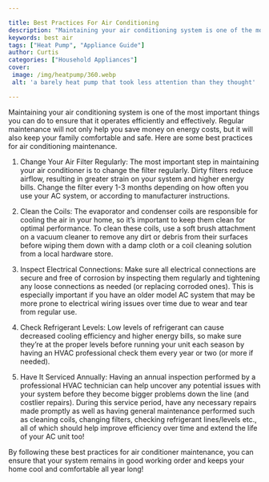 ```yaml
---

title: Best Practices For Air Conditioning
description: "Maintaining your air conditioning system is one of the most important things you can do to ensure that it operates efficiently and...get the full scoop"
keywords: best air
tags: ["Heat Pump", "Appliance Guide"]
author: Curtis
categories: ["Household Appliances"]
cover: 
 image: /img/heatpump/360.webp
 alt: 'a barely heat pump that took less attention than they thought'

---
```


Maintaining your air conditioning system is one of the most important things you can do to ensure that it operates efficiently and effectively. Regular maintenance will not only help you save money on energy costs, but it will also keep your family comfortable and safe. Here are some best practices for air conditioning maintenance. 

1. Change Your Air Filter Regularly: The most important step in maintaining your air conditioner is to change the filter regularly. Dirty filters reduce airflow, resulting in greater strain on your system and higher energy bills. Change the filter every 1-3 months depending on how often you use your AC system, or according to manufacturer instructions. 

2. Clean the Coils: The evaporator and condenser coils are responsible for cooling the air in your home, so it’s important to keep them clean for optimal performance. To clean these coils, use a soft brush attachment on a vacuum cleaner to remove any dirt or debris from their surfaces before wiping them down with a damp cloth or a coil cleaning solution from a local hardware store. 

3. Inspect Electrical Connections: Make sure all electrical connections are secure and free of corrosion by inspecting them regularly and tightening any loose connections as needed (or replacing corroded ones). This is especially important if you have an older model AC system that may be more prone to electrical wiring issues over time due to wear and tear from regular use. 

4. Check Refrigerant Levels: Low levels of refrigerant can cause decreased cooling efficiency and higher energy bills, so make sure they’re at the proper levels before running your unit each season by having an HVAC professional check them every year or two (or more if needed). 

5. Have It Serviced Annually: Having an annual inspection performed by a professional HVAC technician can help uncover any potential issues with your system before they become bigger problems down the line (and costlier repairs). During this service period, have any necessary repairs made promptly as well as having general maintenance performed such as cleaning coils, changing filters, checking refrigerant lines/levels etc., all of which should help improve efficiency over time and extend the life of your AC unit too! 

By following these best practices for air conditioner maintenance, you can ensure that your system remains in good working order and keeps your home cool and comfortable all year long!
